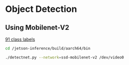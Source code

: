 # Object Detection

## Using Mobilenet-V2

[91 class labels](ssd_coco_labels.txt)

```bash
cd /jetson-inference/build/aarch64/bin
```

```bash
./detectnet.py --network=ssd-mobilenet-v2 /dev/video0
```
